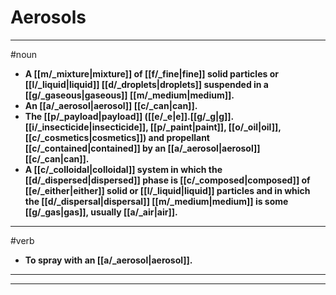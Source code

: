 # Aerosols
---
#noun
- **A [[m/_mixture|mixture]] of [[f/_fine|fine]] solid particles or [[l/_liquid|liquid]] [[d/_droplets|droplets]] suspended in a [[g/_gaseous|gaseous]] [[m/_medium|medium]].**
- **An [[a/_aerosol|aerosol]] [[c/_can|can]].**
- **The [[p/_payload|payload]] ([[e/_e|e]].[[g/_g|g]]. [[i/_insecticide|insecticide]], [[p/_paint|paint]], [[o/_oil|oil]], [[c/_cosmetics|cosmetics]]) and propellant [[c/_contained|contained]] by an [[a/_aerosol|aerosol]] [[c/_can|can]].**
- **A [[c/_colloidal|colloidal]] system in which the [[d/_dispersed|dispersed]] phase is [[c/_composed|composed]] of [[e/_either|either]] solid or [[l/_liquid|liquid]] particles and in which the [[d/_dispersal|dispersal]] [[m/_medium|medium]] is some [[g/_gas|gas]], usually [[a/_air|air]].**
---
#verb
- **To spray with an [[a/_aerosol|aerosol]].**
---
---
